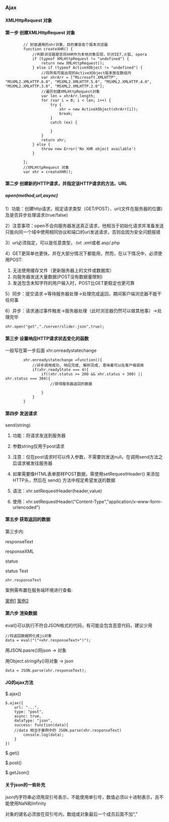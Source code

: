 ### Ajax

#### XMLHttpRequest 对象

#### 第一步 创建XMLHttpRequest 对象

```
        // 封装通用的xhr对象，目的兼容各个版本浏览器
        function createXHR() {
            //判断浏览器是否将XHR作为本地对象实现，针对IE7,火狐, opera
            if (typeof XMLHttpRequest != "undefined") {
                return new XMLHttpRequest();
            } else if (typeof ActiveXObject != "undefined") {
                //将所有可能出现的ActiveXObject版本放在数组内
                var xhrArr = ["Microsoft.XMLHTTP", "MSXML2.XMLHTTP.6.0", "MSXML2.XMLHTTP.5.0", "MSXML2.XMLHTTP.4.0", "MSXML2.XMLHTTP.3.0", "MSXML2.XMLHTTP.2.0"];
                //遍历创建XMLHttpRequest对象
                var len = xhrArr.length;
                for (var i = 0; i < len; i++) {
                    try {
                        xhr = new ActiveXObject(xhrArr[i]);
                        break;
                    }
                    catch (ex) {

                    }
                }
                return xhr;
            } else {
                throw new Error('No XHR object available')
            }

        };
        //XMLHttpRequest 对象
        var xhr = createXHR();
```

#### 第二步 创建新的HTTP请求，并指定该HTTP请求的方法、URL

##### open(method,url,async)

1）功能：创建http请求，规定请求类型（GET/POST）、url(文件在服务器的位置)及是否异步处理请求(true/false)

2）注意事项：open不会向服务器发送真正请求，他相当于初始化请求并准备发送只能向同一个域中使用相同协议和端口的url发送请求，否则会因为安全问题报错

3）url必须指定，可以是任意类型，.txt .xml或者.asp/.php

4）GET更简单也更快，并在大部分情况下都能用，然而，在以下情况中，必须使用POST:
 
1. 无法使用缓存文件（更新服务器上的文件或数据库）
2. 向服务器发送大量数据(POST没有数据量限制)
3. 发送包含未知字符的用户输入时，POST比GET更稳定也更可靠

5）同步：提交请求->等待服务器处理->处理完成返回，期间客户端浏览器不能干任何事

6）异步：请求通过事件触发->服务器处理（此时浏览器仍然可以做其他事）->处理完毕

```
xhr.open("get","./server/slider.json",true);
```

#### 第三步 设置响应HTTP请求状态变化的函数

一般写在第一步后面 xhr.onreadystatechange

```
        xhr.onreadystatechange =function(){
            //异步调用成功, 响应完成, 解析完成, 意味着可以在客户端调用
            if(xhr.readyState === 4){
                if((xhr.status >= 200 && xhr.status < 300) || xhr.status === 304){
                    //获得服务器返回的数据
                    
                }
            }
        }
```

#### 第四步 发送请求

send(string)

1) 功能：将请求发送到服务器

2) 参数string仅用于post请求

3) 注意：仅在post请求时可以传入参数，不需要则发送null，在调用send方法之后请求被发往服务器

4) 如果需要像HTML表单那样POST数据，需使用setRequestHeader() 来添加HTTP头，然后在 send() 方法中规定希望发送的数据

5) 语法：xhr.setRequestHeader(header,value)

6) 使用：xhr.setRequestHeader("Content-Type","application/x-www-form-urlencoded")

#### 第五步 获取返回的数据

第三步内:

responseText

responseXML

status

status Text

```
xhr.responseText
```
案例需布置在服务端环境进行查看:

[案例1](demoPage/ajax.html)
[案例2](demoPage/ajaxDemo.html)

#### 第六步 渲染数据

eval()可以执行不符合JSON格式的代码，有可能会包含恶意代码，建议少用
```
//将返回数据转化成js对象
data = eval("("+xhr.responseText+")");
```

用JSON.pasre()将json -> 对象

用Object.stringify()将对象 -> json

```
data = JSON.parse(xhr.responseText);
```

#### JQ的ajax方法

$.ajax()

```
$.ajax({
    url: "...",
    type: "post",
    async: true,
    dataType: "json",
    success: function(data){
    //data 相当于案例中的 JSON.parse(xhr.responseText)
        console.log(data);
    }
})
```

$.get()

$.post()

$.getJson()


#### 关于json的一些补充

json内字符串必须用双引号表示，不能使用单引号，数值必须以十进制表示，且不能使用NaN和Infinity

对象的键名必须放在双引号内，数组或对象最后一个成员后面不加“,”